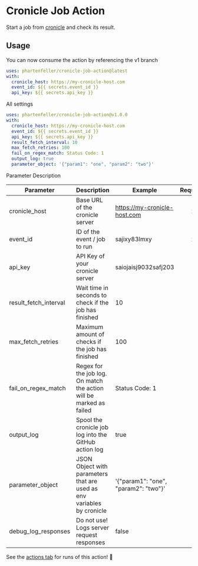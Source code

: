 # Cronicle Job Action

Start a job from [cronicle](https://github.com/jhuckaby/Cronicle) and check its result.

## Usage

You can now consume the action by referencing the v1 branch

```yaml
uses: phartenfeller/cronicle-job-action@latest
with:
  cronicle_host: https://my-cronicle-host.com
  event_id: ${{ secrets.event_id }}
  api_key: ${{ secrets.api_key }}
```

All settings

```yaml
uses: phartenfeller/cronicle-job-action@v1.0.0
with:
  cronicle_host: https://my-cronicle-host.com
  event_id: ${{ secrets.event_id }}
  api_key: ${{ secrets.api_key }}
  result_fetch_interval: 10
  max_fetch_retries: 100
  fail_on_regex_match: Status Code: 1
  output_log: true
  parameter_object: '{"param1": "one", "param2": "two"}'
```

Parameter Description

| Parameter             | Description                                                            | Example                              | Required |
| --------------------- | ---------------------------------------------------------------------- | ------------------------------------ | :------: |
| cronicle_host         | Base URL of the cronicle server                                        | https://my-cronicle-host.com         |    x     |
| event_id              | ID of the event / job to run                                           | sajixy83lmxy                         |    x     |
| api_key               | API Key of your cronicle server                                        | saiojaisj9032safj203                 |          |
| result_fetch_interval | Wait time in seconds to check if the job has finished                  | 10                                   |          |
| max_fetch_retries     | Maximum amount of checks if the job has finished                       | 100                                  |          |
| fail_on_regex_match   | Regex for the job log. On match the action will be marked as failed    | Status Code: 1                       |          |
| output_log            | Spool the cronicle job log into the GitHub action log                  | true                                 |          |
| parameter_object      | JSON Object with parameters that are used as env variables by cronicle | '{"param1": "one", "param2": "two"}' |          |
| debug_log_responses   | Do not use! Logs server request responses                              | false                                |          |

See the [actions tab](https://github.com/actions/javascript-action/actions) for runs of this action! :rocket:
